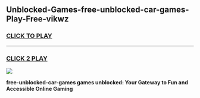 
## Unblocked-Games-free-unblocked-car-games-Play-Free-vikwz
<h3>
<a href="https://premium76.site?title=free-unblocked-car-games&ref=23A">CLICK TO PLAY</a></h3>
<hr>

<h3>
<a href="https://premium76.site?title=free-unblocked-car-games&ref=23A">CLICK 2 PLAY</a>
  
</h3>

<a href="https://premium76.site?title=free-unblocked-car-games&ref=23A"><img src="https://clearcache.store/games.png"></a>


**free-unblocked-car-games games unblocked: Your Gateway to Fun and Accessible Online Gaming**
